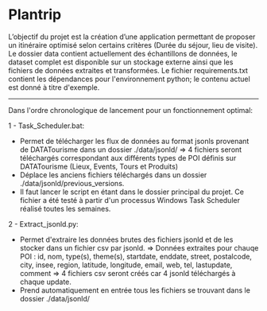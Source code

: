 # Plantrip
L’objectif du projet est la création d’une application permettant de proposer un itinéraire optimisé selon certains critères (Durée du séjour, lieu de visite).
Le dossier data contient actuellement des échantillons de données, le dataset complet est disponible sur un stockage externe ainsi que les fichiers de données extraites et transformées.
Le fichier requirements.txt contient les dépendances pour l'environnement python; le contenu actuel est donné à titre d'exemple.

---------------------------------------------------------------------------------------------------------------------
Dans l'ordre chronologique de lancement pour un fonctionnement optimal:

1 - Task_Scheduler.bat:
  - Permet de télécharger les flux de données au format jsonls provenant de DATATourisme dans un dossier ./data/jsonld/
		=> 4 fichiers seront téléchargés correspondant aux différents types de POI définis sur DATATourisme (Lieux, Events, Tours et Produits)
  - Déplace les anciens fichiers téléchargés dans un dossier ./data/jsonld/previous_versions.
  - Il faut lancer le script en étant dans le dossier principal du projet. Ce fichier a été testé à partir d'un processus Windows Task Scheduler réalisé toutes les semaines.

2 - Extract_jsonld.py:
  - Permet d'extraire les données brutes des fichiers jsonld et de les stocker dans un fichier csv par jsonld.
  	=> Données extraites pour chauqe POI : id, nom, type(s), theme(s), startdate, enddate, street, postalcode, city, insee, region, latitude, longitude, email, web, tel, lastupdate, comment
		=> 4 fichiers csv seront créés car 4 jsonld téléchargés à chaque update.
  - Prend automatiquement en entrée tous les fichiers se trouvant dans le dossier ./data/jsonld/
  

